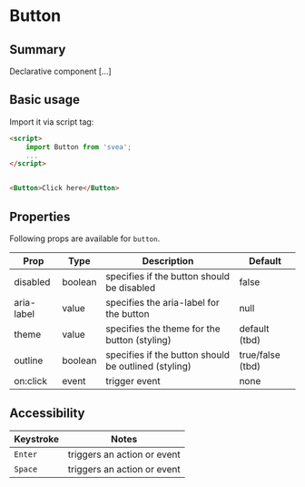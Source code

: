 # Button

## Summary

Declarative component [...] 

## Basic usage
Import it via script tag:

```html
<script>
    import Button from 'svea';
    ...
</script>


<Button>Click here</Button>
```

## Properties
Following props are available for `button`.

| Prop | Type | Description | Default |
| ------------- |-------------| -----| -----|
| disabled | boolean | specifies if the button should be disabled | false |
| aria-label | value | specifies the aria-label for the button | null |
| theme | value | specifies the theme for the button (styling) | default (tbd) |
| outline | boolean | specifies if the button should be outlined (styling) | true/false (tbd) |
| on:click | event | trigger event | none |

## Accessibility

| Keystroke | Notes |
| --------- |------ |
| `Enter` | triggers an action or event |
| `Space` | triggers an action or event |